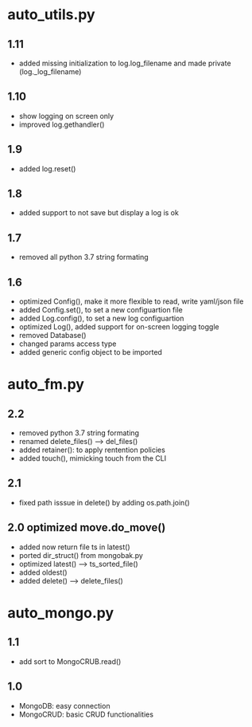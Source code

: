 # auto_utils.py

## 1.11
- added missing initialization to log.log_filename and made private (log._log_filename)

## 1.10
- show logging on screen only
- improved log.gethandler()

## 1.9
- added log.reset()

## 1.8
- added support to not save but display a log is ok

## 1.7 
- removed all python 3.7 string formating

## 1.6 
- optimized Config(), make it more flexible to read, write yaml/json file
- added Config.set(), to set a new configuartion file
- added Log.config(), to set a new log configuartion
- optimized Log(), added support for on-screen logging toggle
- removed Database()
- changed params access type
- added generic config object to be imported


# auto_fm.py

## 2.2 
- removed python 3.7 string formating
- renamed delete_files() --> del_files()
- added retainer(): to apply rentention policies
- added touch(), mimicking touch from the CLI

## 2.1 
- fixed path isssue in delete() by adding os.path.join()

## 2.0 optimized move.do_move()
- added now return file ts in latest()
- ported dir_struct() from mongobak.py
- optimized latest() --> ts_sorted_file()
- added oldest()
- added delete() --> delete_files()


# auto_mongo.py 

## 1.1
- add sort to MongoCRUB.read()

## 1.0 
- MongoDB: easy connection
- MongoCRUD: basic CRUD functionalities
